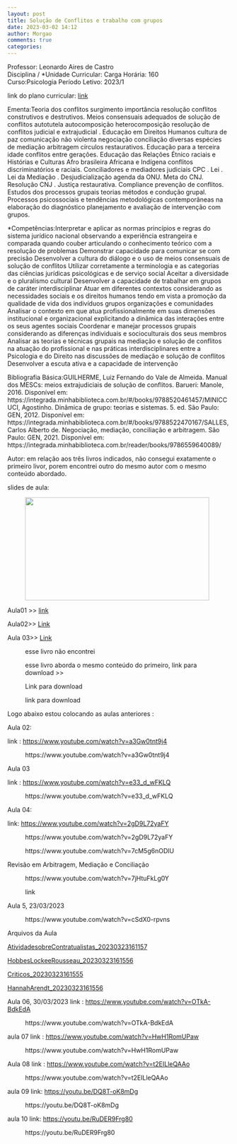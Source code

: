 ```yaml
---
layout: post
title: Solução de Conflitos e trabalho com grupos
date: 2023-03-02 14:12
author: Morgao
comments: true
categories: 
---
```

<!-- wp:paragraph -->
<p>Professor: Leonardo Aires de Castro<br>Disciplina / *Unidade Curricular: Carga Horária: 160<br>Curso:Psicologia Período Letivo: 2023/1</p>
<!-- /wp:paragraph -->

<!-- wp:paragraph -->
<p>link do plano curricular: <a href="https://matematicafibonacci.wordpress.com/wp-content/uploads/2023/03/planosolconf.pdf">link</a></p>
<!-- /wp:paragraph -->

<!-- wp:paragraph -->
<p>Ementa:Teoria dos conflitos surgimento importância resolução conflitos construtivos e destrutivos. Meios consensuais adequados de solução de conflitos autotutela autocomposição heterocomposição resolução de conflitos judicial e extrajudicial . Educação em Direitos Humanos cultura de paz comunicação não violenta negociação conciliação diversas espécies de mediação arbitragem círculos restaurativos. Educação para a terceira idade conflitos entre gerações. Educação das Relações Étnico raciais e Histórias e Culturas Afro brasileira Africana e Indígena conflitos discriminatórios e raciais. Conciliadores e mediadores judiciais CPC . Lei . Lei da Mediação . Desjudicialização agenda da ONU. Meta do CNJ. Resolução CNJ . Justiça restaurativa. Compliance prevenção de conflitos. Estudos dos processos grupais teorias métodos e condução grupal. Processos psicossociais e tendências metodológicas contemporâneas na elaboração do diagnóstico planejamento e avaliação de intervenção com grupos.</p>
<!-- /wp:paragraph -->

<!-- wp:paragraph -->
<p>*Competências:Interpretar e aplicar as normas princípios e regras do sistema jurídico nacional observando a experiência estrangeira e comparada quando couber articulando o conhecimento teórico com a resolução de problemas Demonstrar capacidade para comunicar se com precisão Desenvolver a cultura do diálogo e o uso de meios consensuais de solução de conflitos Utilizar corretamente a terminologia e as categorias das ciências jurídicas psicológicas e de serviço social Aceitar a diversidade e o pluralismo cultural Desenvolver a capacidade de trabalhar em grupos de caráter interdisciplinar Atuar em diferentes contextos considerando as necessidades sociais e os direitos humanos tendo em vista a promoção da qualidade de vida dos indivíduos grupos organizações e comunidades Analisar o contexto em que atua profissionalmente em suas dimensões institucional e organizacional explicitando a dinâmica das interações entre os seus agentes sociais Coordenar e manejar processos grupais considerando as diferenças individuais e socioculturais dos seus membros Analisar as teorias e técnicas grupais na mediação e solução de conflitos na atuação do profissional e nas práticas interdisciplinares entre a Psicologia e do Direito nas discussões de mediação e solução de conflitos Desenvolver a escuta ativa e a capacidade de intervenção</p>
<!-- /wp:paragraph -->

<!-- wp:paragraph -->
<p>Bibliografia Básica:GUILHERME, Luiz Fernando do Vale de Almeida. Manual dos MESCs: meios extrajudiciais de solução de conflitos. Barueri: Manole, 2016. Disponível em: https://integrada.minhabiblioteca.com.br/#/books/9788520461457/MINICCUCI, Agostinho. Dinâmica de grupo: teorias e sistemas. 5. ed. São Paulo: GEN, 2012. Disponível em: https://integrada.minhabiblioteca.com.br/#/books/9788522470167/SALLES, Carlos Alberto de. Negociação, mediação, conciliação e arbitragem. São Paulo: GEN, 2021. Disponível em: https://integrada.minhabiblioteca.com.br/reader/books/9786559640089/</p>
<!-- /wp:paragraph -->

<!-- wp:paragraph -->
<p>Autor: em relação aos três livros indicados, não consegui exatamente o primeiro livor, porem encontrei outro do mesmo autor com o mesmo conteúdo abordado. </p>
<!-- /wp:paragraph -->

<!-- wp:paragraph -->
<p>slides de aula:</p>
<!-- /wp:paragraph -->

<!-- wp:image {"id":376,"width":416,"height":233,"sizeSlug":"large","linkDestination":"none"} -->
<figure class="wp-block-image size-large is-resized"><img src="https://matematicafibonacci.wordpress.com/wp-content/uploads/2023/03/slidesss.png?w=957" alt="" class="wp-image-376" width="416" height="233" /></figure>
<!-- /wp:image -->

<!-- wp:paragraph -->
<p>Aula01 &gt;&gt; <a href="https://matematicafibonacci.wordpress.com/wp-content/uploads/2023/03/aula1psicologia_20230316213451.pptx">link</a></p>
<!-- /wp:paragraph -->

<!-- wp:paragraph -->
<p>Aula02&gt;&gt; <a href="https://matematicafibonacci.wordpress.com/wp-content/uploads/2023/03/aula2psicologia_20230316213759.pptx">Link</a></p>
<!-- /wp:paragraph -->

<!-- wp:paragraph -->
<p>Aula 03&gt;&gt; <a href="https://matematicafibonacci.wordpress.com/wp-content/uploads/2023/03/aula3_20230316213958.pptx">Link</a></p>
<!-- /wp:paragraph -->

<!-- wp:image {"id":357,"sizeSlug":"large","linkDestination":"none"} -->
<figure class="wp-block-image size-large"><img src="https://matematicafibonacci.wordpress.com/wp-content/uploads/2023/03/livro01indic.png?w=341" alt="" class="wp-image-357" /><figcaption class="wp-element-caption">esse livro não encontrei</figcaption></figure>
<!-- /wp:image -->

<!-- wp:image {"id":359,"sizeSlug":"large","linkDestination":"custom"} -->
<figure class="wp-block-image size-large"><a href="https://matematicafibonacci.wordpress.com/wp-content/uploads/2023/03/manual-de-arbitragem-e-mediacao-luiz-fernando-do-vale-de-almeida-guilherme-2018.pdf"><img src="https://matematicafibonacci.wordpress.com/wp-content/uploads/2023/03/livro01encontrado.png?w=337" alt="" class="wp-image-359" /></a><figcaption class="wp-element-caption">esse livro aborda o mesmo conteúdo do primeiro, link para download &gt;&gt;</figcaption></figure>
<!-- /wp:image -->

<!-- wp:paragraph -->
<p></p>
<!-- /wp:paragraph -->

<!-- wp:image {"id":360,"sizeSlug":"large","linkDestination":"custom"} -->
<figure class="wp-block-image size-large"><a href="https://matematicafibonacci.wordpress.com/wp-content/uploads/2023/03/dinamica-de-grupo_teorias-e-sistemas-agostinho-minicucci-compactado-1.pdf"><img src="https://matematicafibonacci.wordpress.com/wp-content/uploads/2023/03/livro02indc.png?w=337" alt="" class="wp-image-360" /></a><figcaption class="wp-element-caption">Link para download </figcaption></figure>
<!-- /wp:image -->

<!-- wp:image {"id":362,"sizeSlug":"large","linkDestination":"custom"} -->
<figure class="wp-block-image size-large"><a href="https://matematicafibonacci.wordpress.com/wp-content/uploads/2023/03/negociacao-mediacao-conciliacao-e-arbitragem-carlos-alberto-de-salles-2020.pdf"><img src="https://matematicafibonacci.wordpress.com/wp-content/uploads/2023/03/livro03indc.png?w=323" alt="" class="wp-image-362" /></a><figcaption class="wp-element-caption">link para download </figcaption></figure>
<!-- /wp:image -->

<!-- wp:paragraph -->
<p>Logo abaixo estou colocando as aulas anteriores :</p>
<!-- /wp:paragraph -->

<!-- wp:paragraph -->
<p>Aula 02:</p>
<!-- /wp:paragraph -->

<!-- wp:paragraph -->
<p>link : <a href="https://www.youtube.com/watch?v=a3Gw0tnt9j4">https://www.youtube.com/watch?v=a3Gw0tnt9j4</a></p>
<!-- /wp:paragraph -->

<!-- wp:paragraph -->
<p></p>
<!-- /wp:paragraph -->

<!-- wp:embed {"url":"https://www.youtube.com/watch?v=a3Gw0tnt9j4","type":"video","providerNameSlug":"youtube","responsive":true,"className":"wp-embed-aspect-16-9 wp-has-aspect-ratio"} -->
<figure class="wp-block-embed is-type-video is-provider-youtube wp-block-embed-youtube wp-embed-aspect-16-9 wp-has-aspect-ratio"><div class="wp-block-embed__wrapper">
https://www.youtube.com/watch?v=a3Gw0tnt9j4
</div></figure>
<!-- /wp:embed -->

<!-- wp:paragraph -->
<p></p>
<!-- /wp:paragraph -->

<!-- wp:paragraph -->
<p>Aula 03</p>
<!-- /wp:paragraph -->

<!-- wp:paragraph -->
<p>link : <a href="https://www.youtube.com/watch?v=e33_d_wFKLQ">https://www.youtube.com/watch?v=e33_d_wFKLQ</a></p>
<!-- /wp:paragraph -->

<!-- wp:embed {"url":"https://www.youtube.com/watch?v=e33_d_wFKLQ","type":"video","providerNameSlug":"youtube","responsive":true,"className":"wp-embed-aspect-16-9 wp-has-aspect-ratio"} -->
<figure class="wp-block-embed is-type-video is-provider-youtube wp-block-embed-youtube wp-embed-aspect-16-9 wp-has-aspect-ratio"><div class="wp-block-embed__wrapper">
https://www.youtube.com/watch?v=e33_d_wFKLQ
</div></figure>
<!-- /wp:embed -->

<!-- wp:paragraph -->
<p></p>
<!-- /wp:paragraph -->

<!-- wp:paragraph -->
<p>Aula 04:</p>
<!-- /wp:paragraph -->

<!-- wp:paragraph -->
<p>link:  <a href="https://www.youtube.com/watch?v=2gD9L72yaFY">https://www.youtube.com/watch?v=2gD9L72yaFY</a></p>
<!-- /wp:paragraph -->

<!-- wp:embed {"url":"https://www.youtube.com/watch?v=2gD9L72yaFY","type":"video","providerNameSlug":"youtube","responsive":true,"className":"wp-embed-aspect-16-9 wp-has-aspect-ratio"} -->
<figure class="wp-block-embed is-type-video is-provider-youtube wp-block-embed-youtube wp-embed-aspect-16-9 wp-has-aspect-ratio"><div class="wp-block-embed__wrapper">
https://www.youtube.com/watch?v=2gD9L72yaFY
</div></figure>
<!-- /wp:embed -->

<!-- wp:embed {"url":"https://www.youtube.com/watch?v=7cM5g6nODlU","type":"video","providerNameSlug":"youtube","responsive":true,"className":"wp-embed-aspect-16-9 wp-has-aspect-ratio"} -->
<figure class="wp-block-embed is-type-video is-provider-youtube wp-block-embed-youtube wp-embed-aspect-16-9 wp-has-aspect-ratio"><div class="wp-block-embed__wrapper">
https://www.youtube.com/watch?v=7cM5g6nODlU
</div></figure>
<!-- /wp:embed -->

<!-- wp:paragraph -->
<p>Revisão em Arbitragem, Mediação e Conciliação</p>
<!-- /wp:paragraph -->

<!-- wp:embed {"url":"https://www.youtube.com/watch?v=7jHtuFkLg0Y","type":"video","providerNameSlug":"youtube","responsive":true,"className":"wp-embed-aspect-16-9 wp-has-aspect-ratio"} -->
<figure class="wp-block-embed is-type-video is-provider-youtube wp-block-embed-youtube wp-embed-aspect-16-9 wp-has-aspect-ratio"><div class="wp-block-embed__wrapper">
https://www.youtube.com/watch?v=7jHtuFkLg0Y
</div></figure>
<!-- /wp:embed -->

<!-- wp:image {"id":407,"sizeSlug":"large","linkDestination":"custom"} -->
<figure class="wp-block-image size-large"><a href="https://bibliotecadanet.files.wordpress.com/2023/03/questoes.pdf"><img src="https://matematicafibonacci.wordpress.com/wp-content/uploads/2023/03/listasss.png?w=331" alt="" class="wp-image-407" /></a><figcaption class="wp-element-caption">link</figcaption></figure>
<!-- /wp:image -->

<!-- wp:paragraph -->
<p>Aula 5, 23/03/2023</p>
<!-- /wp:paragraph -->

<!-- wp:embed {"url":"https://www.youtube.com/watch?v=cSdX0-rpvns","type":"video","providerNameSlug":"youtube","responsive":true,"className":"wp-embed-aspect-16-9 wp-has-aspect-ratio"} -->
<figure class="wp-block-embed is-type-video is-provider-youtube wp-block-embed-youtube wp-embed-aspect-16-9 wp-has-aspect-ratio"><div class="wp-block-embed__wrapper">
https://www.youtube.com/watch?v=cSdX0-rpvns
</div></figure>
<!-- /wp:embed -->

<!-- wp:paragraph -->
<p>Arquivos da Aula</p>
<!-- /wp:paragraph -->

<!-- wp:paragraph -->
<p><a href="https://bibliotecadanet.files.wordpress.com/2023/03/atividadesobrecontratualistas_20230323161157.pdf">AtividadesobreContratualistas_20230323161157</a></p>
<!-- /wp:paragraph -->

<!-- wp:paragraph -->
<p></p>
<!-- /wp:paragraph -->

<!-- wp:paragraph -->
<p><a href="https://bibliotecadanet.files.wordpress.com/2023/03/hobbeslockeerousseau_20230323161556.pdf">HobbesLockeeRousseau_20230323161556</a></p>
<!-- /wp:paragraph -->

<!-- wp:paragraph -->
<p><a href="https://bibliotecadanet.files.wordpress.com/2023/03/criticos_20230323161555.pdf">Criticos_20230323161555</a></p>
<!-- /wp:paragraph -->

<!-- wp:paragraph -->
<p><a href="https://bibliotecadanet.files.wordpress.com/2023/03/hannaharendt_20230323161556.pdf">HannahArendt_20230323161556</a></p>
<!-- /wp:paragraph -->

<!-- wp:paragraph -->
<p>Aula 06, 30/03/2023 link : <a href="https://www.youtube.com/watch?v=OTkA-BdkEdA">https://www.youtube.com/watch?v=OTkA-BdkEdA</a></p>
<!-- /wp:paragraph -->

<!-- wp:embed {"url":"https://www.youtube.com/watch?v=OTkA-BdkEdA","type":"video","providerNameSlug":"youtube","responsive":true,"className":"wp-embed-aspect-16-9 wp-has-aspect-ratio"} -->
<figure class="wp-block-embed is-type-video is-provider-youtube wp-block-embed-youtube wp-embed-aspect-16-9 wp-has-aspect-ratio"><div class="wp-block-embed__wrapper">
https://www.youtube.com/watch?v=OTkA-BdkEdA
</div></figure>
<!-- /wp:embed -->

<!-- wp:paragraph -->
<p>aula 07 link : <a href="https://www.youtube.com/watch?v=HwH1RomUPaw">https://www.youtube.com/watch?v=HwH1RomUPaw</a></p>
<!-- /wp:paragraph -->

<!-- wp:embed {"url":"https://www.youtube.com/watch?v=HwH1RomUPaw","type":"video","providerNameSlug":"youtube","responsive":true,"className":"wp-embed-aspect-16-9 wp-has-aspect-ratio"} -->
<figure class="wp-block-embed is-type-video is-provider-youtube wp-block-embed-youtube wp-embed-aspect-16-9 wp-has-aspect-ratio"><div class="wp-block-embed__wrapper">
https://www.youtube.com/watch?v=HwH1RomUPaw
</div></figure>
<!-- /wp:embed -->

<!-- wp:paragraph -->
<p>Aula 08 link : <a href="https://www.youtube.com/watch?v=t2EILleQAAo">https://www.youtube.com/watch?v=t2EILleQAAo</a></p>
<!-- /wp:paragraph -->

<!-- wp:embed {"url":"https://www.youtube.com/watch?v=t2EILleQAAo","type":"video","providerNameSlug":"youtube","responsive":true,"className":"wp-embed-aspect-16-9 wp-has-aspect-ratio"} -->
<figure class="wp-block-embed is-type-video is-provider-youtube wp-block-embed-youtube wp-embed-aspect-16-9 wp-has-aspect-ratio"><div class="wp-block-embed__wrapper">
https://www.youtube.com/watch?v=t2EILleQAAo
</div></figure>
<!-- /wp:embed -->

<!-- wp:paragraph -->
<p>aula 09 link: <a href="https://youtu.be/DQ8T-oK8mDg">https://youtu.be/DQ8T-oK8mDg</a></p>
<!-- /wp:paragraph -->

<!-- wp:embed {"url":"https://youtu.be/DQ8T-oK8mDg","type":"video","providerNameSlug":"youtube","responsive":true,"className":"wp-embed-aspect-16-9 wp-has-aspect-ratio"} -->
<figure class="wp-block-embed is-type-video is-provider-youtube wp-block-embed-youtube wp-embed-aspect-16-9 wp-has-aspect-ratio"><div class="wp-block-embed__wrapper">
https://youtu.be/DQ8T-oK8mDg
</div></figure>
<!-- /wp:embed -->

<!-- wp:paragraph -->
<p>aula 10 link: <a href="https://youtu.be/RuDER9Frg80">https://youtu.be/RuDER9Frg80</a></p>
<!-- /wp:paragraph -->

<!-- wp:embed {"url":"https://youtu.be/RuDER9Frg80","type":"video","providerNameSlug":"youtube","responsive":true,"className":"wp-embed-aspect-16-9 wp-has-aspect-ratio"} -->
<figure class="wp-block-embed is-type-video is-provider-youtube wp-block-embed-youtube wp-embed-aspect-16-9 wp-has-aspect-ratio"><div class="wp-block-embed__wrapper">
https://youtu.be/RuDER9Frg80
</div></figure>
<!-- /wp:embed -->
